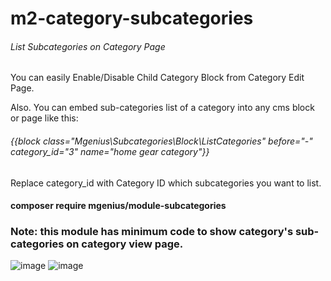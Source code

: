 # m2-category-subcategories
###### List Subcategories on Category Page

You can easily Enable/Disable Child Category Block from Category Edit Page.

Also. You can embed sub-categories list of a category into any cms block or page like this:

###### {{block class="Mgenius\Subcategories\Block\ListCategories" before="-" category_id="3" name="home gear category"}}

Replace category_id with Category ID which subcategories you want to list.

#### composer require mgenius/module-subcategories

### Note: this module has minimum code to show category's sub-categories on category view page.

![image](https://user-images.githubusercontent.com/19887098/130317127-2aa0b7d0-6baa-4276-8a77-27ffc97212d3.png)
![image](https://user-images.githubusercontent.com/19887098/130317130-c020141d-5e05-4843-94b6-019a2c244f77.png)

